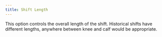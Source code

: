 ```yaml
---
title: Shift Length
---
```


This option controls the overall length of the shift. Historical shifts have different lengths, anywhere between knee and calf would be appropriate.
